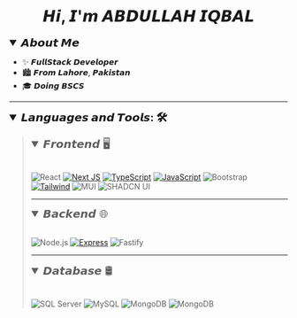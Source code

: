 <h1 align="center">𝙃𝙞, 𝙄'𝙢 𝘼𝘽𝘿𝙐𝙇𝙇𝘼𝙃 𝙄𝙌𝘽𝘼𝙇</h1>

<details open>
	<summary style="font-size: 20px; font-weight:bold;">𝘼𝙗𝙤𝙪𝙩 𝙈𝙚</summary>

- ✨ 𝙁𝙪𝙡𝙡𝙎𝙩𝙖𝙘𝙠 𝘿𝙚𝙫𝙚𝙡𝙤𝙥𝙚𝙧
- 🏙️ 𝙁𝙧𝙤𝙢 𝙇𝙖𝙝𝙤𝙧𝙚, 𝙋𝙖𝙠𝙞𝙨𝙩𝙖𝙣
- 🎓 𝘿𝙤𝙞𝙣𝙜 𝘽𝙎𝘾𝙎

</details>

---

<details open>
	<summary style="font-size: 20px; font-weight:bold;">𝙇𝙖𝙣𝙜𝙪𝙖𝙜𝙚𝙨 𝙖𝙣𝙙 𝙏𝙤𝙤𝙡𝙨: 🛠️ </summary>
		<blockquote>

<details open><summary style="font-size: 20px; "> 𝙁𝙧𝙤𝙣𝙩𝙚𝙣𝙙 🖥️
 </summary>
 &nbsp;

![React](https://img.shields.io/badge/React-20232A?style=for-the-badge&logo=react&logoColor=58c4dc)
[![Next JS](https://img.shields.io/badge/Next-black?style=for-the-badge&logo=next.js&logoColor=white)](https://nextjs.org/)
[![TypeScript](https://img.shields.io/badge/TypeScript-blue?style=for-the-badge&logo=typescript&logoColor=white)](https://www.typescriptlang.org/)
[![JavaScript](https://img.shields.io/badge/JavaScript-yellow?style=for-the-badge&logo=javascript&logoColor=black)](https://developer.mozilla.org/en-US/docs/Web/JavaScript)
![Bootstrap](https://img.shields.io/badge/Bootstrap-563D7C?style=for-the-badge&logo=bootstrap&logoColor=white)
[![Tailwind](https://img.shields.io/badge/Tailwind-38bdf8?style=for-the-badge&logo=tailwind-css&logoColor=white)](https://tailwindcss.com/)
![MUI](https://img.shields.io/badge/MUI-007FFF?style=for-the-badge&logo=mui&logoColor=white)
![SHADCN UI](https://img.shields.io/badge/ShadCn_UI-000?style=for-the-badge&logo=shadcnui&logoColor=white)

</details>

---

<details open><summary style="font-size: 20px; ">𝘽𝙖𝙘𝙠𝙚𝙣𝙙 🌐</summary>
&nbsp;

![Node.js](https://img.shields.io/badge/Node.js-339933?style=for-the-badge&logo=nodedotjs&logoColor=white)
[![Express](https://img.shields.io/badge/Express-black?style=for-the-badge&logo=express&logoColor=white)](https://expressjs.com/)
![Fastify](https://img.shields.io/badge/fastify-202020?style=for-the-badge&logo=fastify&logoColor=white)

</details>

---

<details open><summary style="font-size: 20px; ">𝘿𝙖𝙩𝙖𝙗𝙖𝙨𝙚 🛢️</summary>
&nbsp;

![SQL Server](https://img.shields.io/badge/SQL%20Server-CC2927?style=for-the-badge&logo=microsoft%20sql%20server&logoColor=white)
![MySQL](https://img.shields.io/badge/MySQL-005C84?style=for-the-badge&logo=mysql&logoColor=white)
![MongoDB](https://img.shields.io/badge/MongoDB-4EA94B?style=for-the-badge&logo=mongodb&logoColor=white)
![MongoDB](https://img.shields.io/badge/Mongoose-8c0808?style=for-the-badge&logo=mongoose&logoColor=white)

</details>

</blockquote>
</details>
